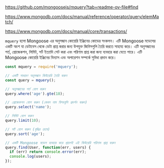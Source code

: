 
https://github.com/mongoosejs/mquery?tab=readme-ov-file#find

https://www.mongodb.com/docs/manual/reference/operator/query/elemMatch/

https://www.mongodb.com/docs/manual/core/transactions/

`mquery` হলো Mongoose এর অনুসন্ধান কোয়েরি ইঞ্জিনের কোডের সংকলন। এটি Mongoose মডেলের একটি অংশ যা ডেটাবেস থেকে ডেটা প্রাপ্ত করার জন্য উপযুক্ত জিনিসগুলি তৈরি করতে সাহায্য করে। এটি অনুসন্ধানের শর্ত, প্রোজেকশন, লিমিট, সর্ট ইত্যাদি সেট করা এবং পরিণাম প্রাপ্ত করা জন্য ব্যবহার করা যেতে পারে। এটি Mongoose কোয়েরি ইঞ্জিনের বিন্যাস এবং অপারেশন সম্পর্কে সুবিধা প্রদান করে।

```js
const mquery = require('mquery');

// একটি সাধারণ অনুসন্ধান কিউয়েরি তৈরি করুন
const query = mquery();

// অনুসন্ধানের শর্ত যোগ করুন
query.where('age').gte(18);

// প্রোজেকশন যোগ করুন (কেবল নাম ফিল্ডগুলি প্রদর্শন করুন)
query.select('name');

// লিমিট যোগ করুন
query.limit(10);

// সর্ট যোগ করুন (বৃদ্ধির ক্রমে)
query.sort('age');

// একটি Mongoose মডেল ব্যবহার করে প্রায়শই এই কিউয়েরি পরিণাম প্রাপ্ত করুন
query.find(User, function(err, users) {
  if (err) return console.error(err);
  console.log(users);
});

```

